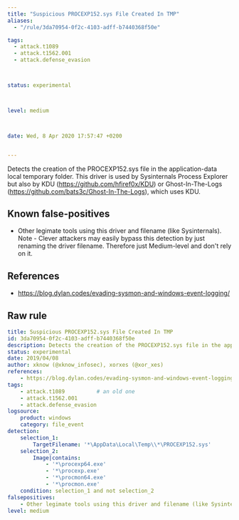 ```yaml
---
title: "Suspicious PROCEXP152.sys File Created In TMP"
aliases:
  - "/rule/3da70954-0f2c-4103-adff-b7440368f50e"

tags:
  - attack.t1089
  - attack.t1562.001
  - attack.defense_evasion



status: experimental



level: medium



date: Wed, 8 Apr 2020 17:57:47 +0200


---
```


Detects the creation of the PROCEXP152.sys file in the application-data local temporary folder. This driver is used by Sysinternals Process Explorer but also by KDU (https://github.com/hfiref0x/KDU) or Ghost-In-The-Logs (https://github.com/bats3c/Ghost-In-The-Logs), which uses KDU.

<!--more-->


## Known false-positives

* Other legimate tools using this driver and filename (like Sysinternals). Note - Clever attackers may easily bypass this detection by just renaming the driver filename. Therefore just Medium-level and don't rely on it.



## References

* https://blog.dylan.codes/evading-sysmon-and-windows-event-logging/


## Raw rule
```yaml
title: Suspicious PROCEXP152.sys File Created In TMP
id: 3da70954-0f2c-4103-adff-b7440368f50e
description: Detects the creation of the PROCEXP152.sys file in the application-data local temporary folder. This driver is used by Sysinternals Process Explorer but also by KDU (https://github.com/hfiref0x/KDU) or Ghost-In-The-Logs (https://github.com/bats3c/Ghost-In-The-Logs), which uses KDU.
status: experimental
date: 2019/04/08
author: xknow (@xknow_infosec), xorxes (@xor_xes)
references:
    - https://blog.dylan.codes/evading-sysmon-and-windows-event-logging/
tags:
    - attack.t1089          # an old one
    - attack.t1562.001
    - attack.defense_evasion
logsource:
    product: windows
    category: file_event
detection:
    selection_1:
        TargetFilename: '*\AppData\Local\Temp\\*\PROCEXP152.sys'
    selection_2:
        Image|contains:
            - '*\procexp64.exe'
            - '*\procexp.exe'
            - '*\procmon64.exe'
            - '*\procmon.exe'
    condition: selection_1 and not selection_2
falsepositives:
    - Other legimate tools using this driver and filename (like Sysinternals). Note - Clever attackers may easily bypass this detection by just renaming the driver filename. Therefore just Medium-level and don't rely on it.
level: medium

```
